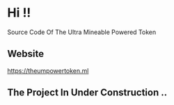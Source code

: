 # Hi !!
Source Code Of The Ultra Mineable Powered Token
## Website
https://theumpowertoken.ml
## The Project In Under Construction ..
